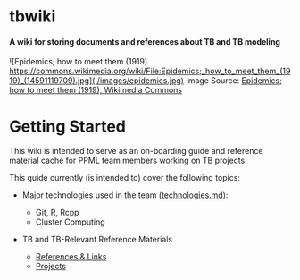 # tbwiki
#### A wiki for storing documents and references about TB and TB modeling

![Epidemics; how to meet them (1919) https://commons.wikimedia.org/wiki/File:Epidemics;_how_to_meet_them_(1919)_(14591119709).jpg](./images/epidemics.jpg)
Image Source: [Epidemics; how to meet them (1919), Wikimedia Commons](https://commons.wikimedia.org/wiki/File:Epidemics;_how_to_meet_them_(1919)_(14591119709).jpg)

# Getting Started
This wiki is intended to serve as an on-boarding guide and reference material 
cache for PPML team members working on TB projects.

This guide currently (is intended to) cover the following topics: 

  - Major technologies used in the team ([technologies.md](./technologies.md)):
    - Git, R, Rcpp 
    - Cluster Computing 

  - TB and TB-Relevant Reference Materials 
    - [References & Links](./references.md)
    - [Projects](./projects/)


